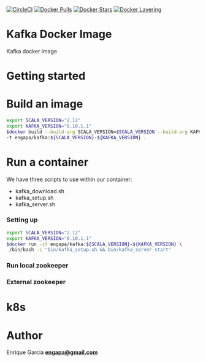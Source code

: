[![CircleCI](https://circleci.com/gh/engapa/kafka-docker/tree/master.svg?style=svg)](https://circleci.com/gh/engapa/kafka-docker/tree/master)
[![Docker Pulls](https://img.shields.io/docker/pulls/engapa/kafka.svg)](https://hub.docker.com/r/engapa/kafka/)
[![Docker Stars](https://img.shields.io/docker/stars/engapa/kafka.svg)](https://hub.docker.com/r/engapa/kafka/)
[![Docker Layering](https://images.microbadger.com/badges/image/engapa/kafka.svg)](https://microbadger.com/images/engapa/kafka)
# Kafka Docker Image

Kafka docker image

# Getting started



# Build an image

```bash
export SCALA_VERSION="2.12"
export KAFKA_VERSION="0.10.1.1"
$docker build --build-arg SCALA_VERSION=$SCALA_VERSION --build-arg KAFKA_VERSION=$KAFKA_VERSION \
-t engapa/kafka:${SCALA_VERSION}-${KAFKA_VERSION} .
```

# Run a container

We have three scripts to use within our container:

* kafka_download.sh
* kafka_setup.sh
* kafka_server.sh

### Setting up

```bash
export SCALA_VERSION="2.12"
export KAFKA_VERSION="0.10.1.1"
$docker run -it engapa/kafka:${SCALA_VERSION}-${KAFKA_VERSION} \
 /bin/bash -c "bin/kafka_setup.sh && bin/kafka_server start"
```

### Run local zookeeper

### External zookeeper

# k8s

# Author

Enrique Garcia **engapa@gmail.com**
